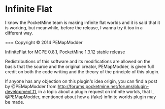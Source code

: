 Infinite Flat
===
I know the PocketMine team is making infinite flat worlds and it is said that it is working, but meanwhile, before the release, I wanna try it too in a different way.

===
Copyright © 2014 PEMapModder

InfiniteFlat for MCPE 0.8.1, PocketMine 1.3.12 stable release

Redistributions of this software and its modifications are allowed on the basis that the source and the original creator, PEMapModder, is given full credit on both the code writing and the theory of the principle of this plugin.

If anyone has any objection on this plugin's idea origin, you can find a post by @PEMapModder from http://forums.pocketmine.net/forums/plugin-development.11, in a topic about a plugin request on infinite worlds, that I, @PEMapModder, mentioned about how a (fake) infinite worlds plugin may be made.
